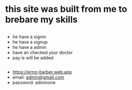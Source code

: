 # this site was built from me to brebare my skills
##
- he have a signin 
- he have a signup
- he have a admin
- have an checked your doctor
- pay is will be added
  ##
 - https://error-barber.web.app
  - email: admin@gmail.com
  - password: adminone
